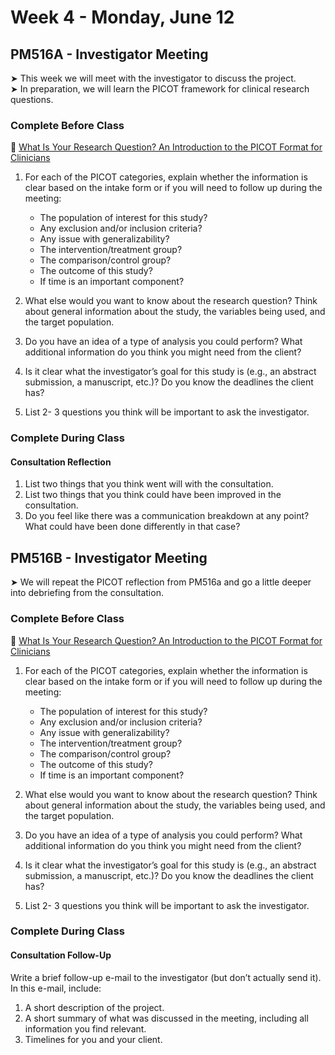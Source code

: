 # Week 4 - Monday, June 12

## PM516A - Investigator Meeting

&#x27A4; This week we will meet with the investigator to discuss the project.  
&#x27A4; In preparation, we will learn the PICOT framework for clinical research questions. 

### Complete Before Class

📖 [What Is Your Research Question? An Introduction to the PICOT Format for Clinicians](https://www.ncbi.nlm.nih.gov/pmc/articles/PMC3430448/)<br />  

1. For each of the PICOT categories, explain whether the information is clear based on the intake form or if you will need to follow up during the meeting:
   * The population of interest for this study?
   * Any exclusion and/or inclusion criteria?
   * Any issue with generalizability?
   * The intervention/treatment group?
   * The comparison/control group?
   * The outcome of this study?
   * If time is an important component?
  
2. What else would you want to know about the research question? Think about general information about the study, the variables being used, and the target population.
3. Do you have an idea of a type of analysis you could perform? What additional information do you think you might need from the client?
4. Is it clear what the investigator’s goal for this study is (e.g., an abstract submission, a manuscript, etc.)? Do you know the deadlines the client has?
5. List 2- 3 questions you think will be important to ask the investigator.

### Complete During Class

#### Consultation Reflection
1. List two things that you think went will with the consultation.
2. List two things that you think could have been improved in the consultation.
3. Do you feel like there was a communication breakdown at any point? What could have been done differently in that case?

##  PM516B - Investigator Meeting

&#x27A4; We will repeat the PICOT reflection from PM516a and go a little deeper into debriefing from the consultation.

### Complete Before Class

📖 [What Is Your Research Question? An Introduction to the PICOT Format for Clinicians](https://www.ncbi.nlm.nih.gov/pmc/articles/PMC3430448/)<br />  

1. For each of the PICOT categories, explain whether the information is clear based on the intake form or if you will need to follow up during the meeting:
   * The population of interest for this study?
   * Any exclusion and/or inclusion criteria?
   * Any issue with generalizability?
   * The intervention/treatment group?
   * The comparison/control group?
   * The outcome of this study?
   * If time is an important component?

2. What else would you want to know about the research question? Think about general information about the study, the variables being used, and the target population.
3. Do you have an idea of a type of analysis you could perform? What additional information do you think you might need from the client?
4. Is it clear what the investigator’s goal for this study is (e.g., an abstract submission, a manuscript, etc.)? Do you know the deadlines the client has?
5. List 2- 3 questions you think will be important to ask the investigator.

### Complete During Class

#### Consultation Follow-Up

Write a brief follow-up e-mail to the investigator (but don’t actually send it). In this e-mail, include:

1. A short description of the project.
2. A short summary of what was discussed in the meeting, including all information you find relevant.
3. Timelines for you and your client.